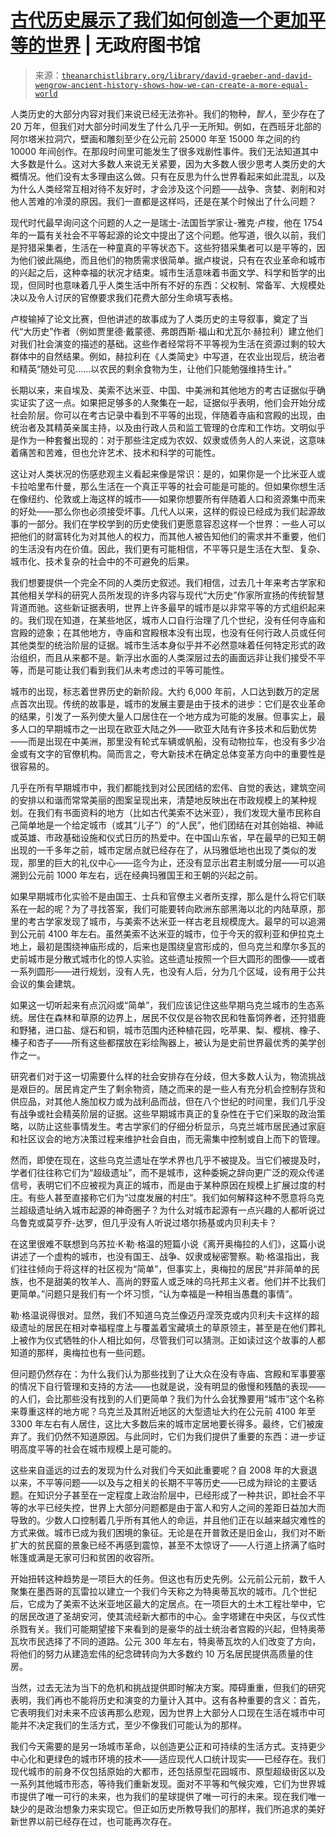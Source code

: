 <!--yml

category: 未分类

date: 2024-05-27 15:02:14

-->

# [古代历史展示了我们如何创造一个更加平等的世界](https://theanarchistlibrary.org/library/david-graeber-and-david-wengrow-ancient-history-shows-how-we-can-create-a-more-equal-world) | 无政府图书馆

> 来源：[`theanarchistlibrary.org/library/david-graeber-and-david-wengrow-ancient-history-shows-how-we-can-create-a-more-equal-world`](https://theanarchistlibrary.org/library/david-graeber-and-david-wengrow-ancient-history-shows-how-we-can-create-a-more-equal-world)

人类历史的大部分内容对我们来说已经无法弥补。我们的物种，*智人*，至少存在了 20 万年，但我们对大部分时间发生了什么几乎一无所知。例如，在西班牙北部的阿尔塔米拉洞穴，壁画和雕刻至少在公元前 25000 年至 15000 年之间的约 10000 年间创作。在那段时间里可能发生了很多戏剧性事件。我们无法知道其中大多数是什么。这对大多数人来说无关紧要，因为大多数人很少思考人类历史的大概情况。他们没有太多理由这么做。只有在反思为什么世界看起来如此混乱，以及为什么人类经常互相对待不友好时，才会涉及这个问题——战争、贪婪、剥削和对他人苦难的冷漠的原因。我们一直都是这样吗，还是在某个时候出了什么问题？

现代时代最早询问这个问题的人之一是瑞士-法国哲学家让-雅克·卢梭，他在 1754 年的一篇有关社会不平等起源的论文中提出了这个问题。他写道，很久以前，我们是狩猎采集者，生活在一种童真的平等状态下。这些狩猎采集者可以是平等的，因为他们彼此隔绝，而且他们的物质需求很简单。据卢梭说，只有在农业革命和城市的兴起之后，这种幸福的状况才结束。城市生活意味着书面文学、科学和哲学的出现，但同时也意味着几乎人类生活中所有不好的东西：父权制、常备军、大规模处决以及令人讨厌的官僚要求我们花费大部分生命填写表格。

卢梭输掉了论文比赛，但他讲述的故事成为了人类历史的主导叙事，奠定了当代“大历史”作者（例如贾里德·戴蒙德、弗朗西斯·福山和尤瓦尔·赫拉利）建立他们对我们社会演变的描述的基础。这些作者经常将不平等视为生活在资源过剩的较大群体中的自然结果。例如，赫拉利在《人类简史》中写道，在农业出现后，统治者和精英“随处可见……以农民的剩余食物为生，让他们只能勉强维持生计。”

长期以来，来自埃及、美索不达米亚、中国、中美洲和其他地方的考古证据似乎确实证实了这一点。如果把足够多的人聚集在一起，证据似乎表明，他们会开始分成社会阶层。你可以在考古记录中看到不平等的出现，伴随着寺庙和宫殿的出现，由统治者及其精英亲属主持，以及由行政人员和监工管理的仓库和工作坊。文明似乎是作为一种套餐出现的：对于那些注定成为农奴、奴隶或债务人的人来说，这意味着痛苦和苦难，但也允许艺术、技术和科学的可能性。

这让对人类状况的伤感悲观主义看起来像是常识：是的，如果你是一个比米亚人或卡拉哈里布什曼，那么生活在一个真正平等的社会可能是可能的。但如果你想生活在像纽约、伦敦或上海这样的城市——如果你想要所有伴随着人口和资源集中而来的好处——那么你也必须接受坏事。几代人以来，这样的假设已经成为我们起源故事的一部分。我们在学校学到的历史使我们更愿意容忍这样一个世界：一些人可以把他们的财富转化为对其他人的权力，而其他人被告知他们的需求并不重要，他们的生活没有内在价值。因此，我们更有可能相信，不平等只是生活在大型、复杂、城市化、技术复杂的社会中的不可避免的后果。

我们想要提供一个完全不同的人类历史叙述。我们相信，过去几十年来考古学家和其他相关学科的研究人员所发现的许多内容与现代“大历史”作家所宣扬的传统智慧背道而驰。​​这些新证据表明，世界上许多最早的城市是以非常平等的方式组织起来的。我们现在知道，在某些地区，城市人口自行治理了几个世纪，没有任何寺庙和宫殿的迹象；在其他地方，寺庙和宫殿根本没有出现，也没有任何行政人员或任何其他类型的统治阶层的证据。城市生活本身似乎并不必然意味着任何特定形式的政治组织，而且从来都不是。新浮出水面的人类深层过去的画面远非让我们接受不平等，而是可能让我们看到我们从未考虑过的平等可能性。

城市的出现，标志着世界历史的新阶段。大约 6,000 年前，人口达到数万的定居点首次出现。传统的故事是，城市的发展主要是由于技术的进步：它们是农业革命的结果，引发了一系列使大量人口居住在一个地方成为可能的发展。但事实上，最多人口的早期城市之一出现在欧亚大陆之外——欧亚大陆有许多技术和后勤优势——而是出现在中美洲，那里没有轮式车辆或帆船，没有动物拉车，也没有多少冶金或有文字的官僚机构。简而言之，夸大新技术在确定总体变革方向中的重要性是很容易的。

几乎在所有早期城市中，我们都能找到对公民团结的宏伟、自觉的表达，建筑空间的安排以和谐而常常美丽的图案呈现出来，清楚地反映出在市政规模上的某种规划。在我们有书面资料的地方（比如古代美索不达米亚），我们发现大量市民称自己简单地是一个给定城市（或其“儿子”）的“人民”，他们团结在对其创始祖、神祗或英雄、市政基础设施和仪式日历的热爱中。在中国山东省，早在最早的已知王朝出现的一千多年之前，城市定居点就已经存在了，从玛雅低地也出现了类似的发现，那里的巨大的礼仪中心——迄今为止，还没有显示出君主制或分层——可以追溯到公元前 1000 年左右，远在经典玛雅国王和王朝的兴起之前。

如果早期城市化实验不是由国王、士兵和官僚主义者所支撑，那么是什么将它们联系在一起的呢？为了寻找答案，我们可能要转向欧洲东部黑海以北的内陆草原，那里的考古学家发现了城市，与美索不达米亚一样古老且规模庞大。最早的可以追溯到公元前 4100 年左右。虽然美索不达米亚的城市，位于今天的叙利亚和伊拉克土地上，最初是围绕神庙形成的，后来也是围绕皇宫形成的，但乌克兰和摩尔多瓦的史前城市是分散式城市化的惊人实验。这些遗址按照一个巨大圆形的图像——或者一系列圆形——进行规划，没有人先，也没有人后，分为几个区域，设有用于公共会议的集会建筑。

如果这一切听起来有点沉闷或“简单”，我们应该记住这些早期乌克兰城市的生态系统。居住在森林和草原的边界上，居民不仅仅是谷物农民和牲畜饲养者，还狩猎鹿和野猪，进口盐、燧石和铜，城市范围内还种植花园，吃苹果、梨、樱桃、橡子、榛子和杏子——所有这些都摆放在彩绘陶器上，被认为是史前世界最优秀的美学创作之一。

研究者们对于这一切需要什么样的社会安排存在分歧，但大多数人认为，物流挑战是艰巨的。居民肯定产生了剩余物资，随之而来的是一些人有充分机会控制存货和供应品，对其他人施加权力或为战利品而战，但在八个世纪的时间里，我们几乎没有战争或社会精英阶层的证据。这些早期城市真正的复杂性在于它们采取的政治策略，以防止这些事情发生。考古学家们的仔细分析显示，乌克兰城市居民通过家庭和社区议会的地方决策过程来维护社会自由，而无需集中控制或自上而下的管理。

然而，即使在现在，这些乌克兰遗址在学术界也几乎不被提及。当它们被提及时，学者们往往称它们为“超级遗址”，而不是城市，这种委婉之辞向更广泛的观众传递信号，表明它们不应被视为真正的城市，而是由于某种原因在规模上扩展过度的村庄。有些人甚至直接称它们为“过度发展的村庄”。我们如何解释这种不愿意将乌克兰超级遗址纳入城市起源的神奇圈子？为什么对城市起源有一点兴趣的人都听说过乌鲁克或莫亨乔-达罗，但几乎没有人听说过塔尔扬基或内贝利夫卡？

在这里很难不联想到乌苏拉·K·勒·格温的短篇小说《离开奥梅拉的人们》，这篇小说讲述了一个虚构的城市，也没有国王、战争、奴隶或秘密警察。勒·格温指出，我们往往倾向于将这样的社区视为“简单”，但事实上，奥梅拉的居民“并非简单的民族，也不是甜美的牧羊人、高尚的野蛮人或乏味的乌托邦主义者。他们并不比我们更简单。”问题只是我们有一个坏习惯，“认为幸福是一种相当愚蠢的事情”。

勒·格温说得很对。显然，我们不知道乌克兰像迈丹涅茨克或内贝利夫卡这样的超级遗址的居民在相对幸福程度上与覆盖着宝藏填土的草原领主，甚至是在他们葬礼上被作为仪式牺牲的仆人相比如何，尽管我们可以猜测。正如读过这个故事的人都知道的那样，奥梅拉也有一些问题。

但问题仍然存在：为什么我们认为那些找到了让大众在没有寺庙、宫殿和军事要塞的情况下自行管理和支持的方法——也就是说，没有明显的傲慢和残酷的表现——的人们，会比那些没有找到的人们更简单？我们为什么会犹豫要用“城市”这个名称来尊重这样的地方呢？乌克兰及其附近地区的大型遗址大约在公元前 4100 年至 3300 年左右有人居住，这比大多数后来的城市定居地要长得多。最终，它们被废弃了。我们仍然不知道原因。与此同时，它们为我们提供了重要的东西：进一步证明高度平等的社会在城市规模上是可能的。

这些来自遥远的过去的发现为什么对我们今天如此重要呢？自 2008 年的大衰退以来，不平等问题——以及与之相关的长期不平等历史——已成为辩论的主要话题。在知识分子甚至在一定程度上政治阶层中，已经形成了一种共识，即社会不平等的水平已经失控，世界上大部分问题都是由于富人和穷人之间的差距日益加大而导致的。少数人口控制着几乎所有其他人的命运，并且他们正在以越来越灾难性的方式来做。城市已成为我们困境的象征。无论是在开普敦还是旧金山，我们对不断扩大的贫民窟的景象已经不再感到震惊，甚至不太惊讶了——人行道上挤满了临时帐篷或满是无家可归和贫困的收容所。

开始扭转这种趋势是一项巨大的任务。但这也有历史先例。公元前公元前，数千人聚集在墨西哥的瓦雷拉以建立一个我们今天称之为特奥蒂瓦坎的城市。几个世纪后，它成为了美索不达米亚地区最大的定居点。在一项巨大的土木工程壮举中，它的居民改道了圣胡安河，使其流经新大都市的中心。金字塔建在中央区，与仪式性杀戮有关。我们可能期望接下来看到的是豪华的战士统治者宫殿的兴起，但特奥蒂瓦坎市民选择了不同的道路。公元 300 年左右，特奥蒂瓦坎的人们改变了方向，将他们的努力从建造宏伟的纪念碑转向为大多数约 10 万名居民提供高质量的住房。

当然，过去无法为当下的危机和挑战提供即时解决方案。障碍重重，但我们的研究表明，我们再也不能将历史和演变的力量计入其中。这有各种重要的含义：首先，它表明我们对未来不应该再那么悲观，因为世界上大部分人口现在生活在城市中可能并不决定我们的生活方式，至少不像我们可能认为的那样。

我们今天需要的是另一场城市革命，以创造更公正和可持续的生活方式。支持更少中心化和更绿色的城市环境的技术——适应现代人口统计现实——已经存在。我们现代城市的前身不仅包括原始的大都市，还包括原型花园城市、原型超级街区以及一系列其他城市形态，等待我们重新发现。面对不平等和气候灾难，它们为世界城市提供了唯一可行的未来，也为我们的星球提供了唯一可行的未来。现在我们唯一缺少的是政治想象力来实现它。但正如历史所教导我们的那样，我们所追求的美好新世界以前已经存在过，也可能再次存在。
